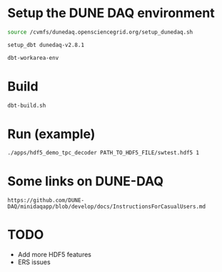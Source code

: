 

# Setup the DUNE DAQ environment


```sh
source /cvmfs/dunedaq.opensciencegrid.org/setup_dunedaq.sh

setup_dbt dunedaq-v2.8.1

dbt-workarea-env
```


# Build
```sh
dbt-build.sh
```

# Run (example)

```sh
./apps/hdf5_demo_tpc_decoder PATH_TO_HDF5_FILE/swtest.hdf5 1
```

# Some links on DUNE-DAQ

`https://github.com/DUNE-DAQ/minidaqapp/blob/develop/docs/InstructionsForCasualUsers.md`


# TODO
- Add more HDF5 features
- ERS issues
